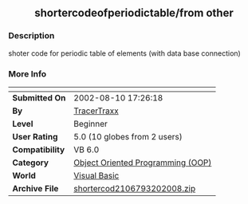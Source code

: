﻿<div align="center">

## shortercodeofperiodictable/from other


</div>

### Description

shoter code for periodic table of elements (with data base connection)
 
### More Info
 


<span>             |<span>
---                |---
**Submitted On**   |2002-08-10 17:26:18
**By**             |[TracerTraxx](https://github.com/Planet-Source-Code/PSCIndex/blob/master/ByAuthor/tracertraxx.md)
**Level**          |Beginner
**User Rating**    |5.0 (10 globes from 2 users)
**Compatibility**  |VB 6\.0
**Category**       |[Object Oriented Programming \(OOP\)](https://github.com/Planet-Source-Code/PSCIndex/blob/master/ByCategory/object-oriented-programming-oop__1-47.md)
**World**          |[Visual Basic](https://github.com/Planet-Source-Code/PSCIndex/blob/master/ByWorld/visual-basic.md)
**Archive File**   |[shortercod2106793202008\.zip](https://github.com/Planet-Source-Code/tracertraxx-shortercodeofperiodictable-from-other__1-70302/archive/master.zip)








